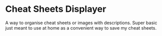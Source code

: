# Cheat Sheets Displayer
 A way to organise cheat sheets or images with descriptions. Super basic just meant to use at home as a convenient way to save my cheat sheets.
